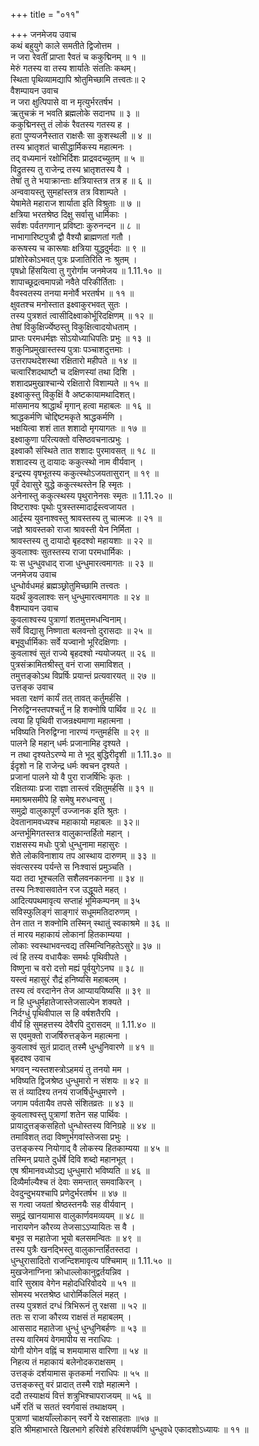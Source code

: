 +++
title = "०११"

+++
जनमेजय उवाच  
कथं बहुयुगे काले समतीते द्विजोत्तम ।  
न जरा रेवतीं प्राप्ता रैवतं च ककुद्मिनम् ॥ १ ॥  
मेरुं गतस्य वा तस्य शार्यातेः संततिः कथम्।  
स्थिता पृथिव्यामद्यापि श्रोतुमिच्छामि तत्त्वतः॥ २  
वैशम्पायन उवाच  
न जरा क्षुत्पिपासे वा न मृत्युर्भरतर्षभ ।  
ऋतुचक्रं न भवति ब्रह्मलोके सदानघ ॥ ३ ॥  
ककुद्मिनस्तु तं लोकं रैवतस्य गतस्य ह ।  
हता पुण्यजनैस्तात राक्षसैः सा कुशस्थली ॥ ४ ॥  
तस्य भ्रातृशतं चासीद्धार्मिकस्य महात्मनः ।  
तद् वध्यमानं रक्षोभिर्दिशः प्राद्रवदच्युतम् ॥ ५ ॥  
विद्रुतस्य तु राजेन्द्र तस्य भ्रातृशतस्य वै ।  
तेषां तु ते भयाक्रान्ताः क्षत्रियास्तत्र तत्र ह ॥ ६ ॥  
अन्ववायस्तु सुमहांस्तत्र तत्र विशाम्पते ।  
येषामेते महाराज शार्याता इति विश्रुताः ॥ ७ ॥  
क्षत्रिया भरतश्रेष्ठ दिक्षु सर्वासु धार्मिकाः ।  
सर्वशः पर्वतगणान् प्रविष्टाः कुरुनन्दन ॥ ८ ॥  
नाभागारिष्टपुत्रौ द्वौ वैश्यौ ब्राह्मणतां गतौ ।  
करूषस्य च कारूषाः क्षत्रिया युद्धदुर्मदाः ॥ ९ ॥  
प्रांशोरेकोऽभवत् पुत्रः प्रजातिरिति नः श्रुतम् ।  
पृषध्रो हिंसयित्वा तु गुरोर्गाम जनमेजय ॥ 1.11.१० ॥  
शापाच्छूद्रत्वमापन्नो नवैते परिकीर्तिताः ।  
वैवस्वतस्य तनया मनोर्वै भरतर्षभ ॥ ११ ॥  
क्षुवतश्च मनोस्तात इक्ष्वाकुरभवत् सुतः ।  
तस्य पुत्रशतं त्वासीदिक्ष्वाकोर्भूरिदक्षिणम् ॥ १२ ॥  
तेषां विकुक्षिर्ज्येष्ठस्तु विकुक्षित्वादयोधताम् ।  
प्राप्तः परमधर्मज्ञः सोऽयोध्याधिपतिः प्रभुः ॥ १३ ॥  
शकुनिप्रमुखास्तस्य पुत्राः पञ्चाशदुत्तमाः ।  
उत्तरापथदेशस्था रक्षितारो महीपते ॥ १४ ॥  
चत्वारिंशदथाष्टौ च दक्षिणस्यां तथा दिशि ।  
शशादप्रमुखाश्चान्ये रक्षितारो विशाम्पते ॥ १५ ॥  
इक्ष्वाकुस्तु विकुक्षिं वै अष्टकायामथादिशत्।  
मांसमानय श्राद्धार्थं मृगान् हत्वा महाबलः ॥ १६ ॥  
श्राद्धकर्मणि चोद्दिष्टमकृते श्राद्धकर्मणि ।  
भक्षयित्वा शशं तात शशादो मृगयागतः ॥ १७ ॥  
इक्ष्वाकुणा परित्यक्तो वसिष्ठवचनात्प्रभुः ।  
इक्ष्वाकौ संस्थिते तात शशादः पुरमावसत् ॥ १८ ॥  
शशादस्य तु दायादः ककुत्स्थो नाम वीर्यवान् ।  
इन्द्रस्य वृषभूतस्य ककुत्स्थोऽजयतासुरान् ॥ १९ ॥  
पूर्वं देवासुरे युद्धे ककुत्स्थस्तेन हि स्मृतः ।  
अनेनास्तु ककुत्स्थस्य पृथुरानेनसः स्मृतः ॥ 1.11.२० ॥  
विष्टराश्वः पृथोः पुत्रस्तस्मादार्द्रस्त्वजायत ।  
आर्द्रस्य युवनाश्वस्तु श्रावस्तस्य तु चात्मजः ॥ २१ ॥  
जज्ञे श्रावस्तको राजा श्रावस्ती येन निर्मिता ।  
श्रावस्तस्य तु दायादो बृहदश्वो महायशाः ॥ २२ ॥  
कुवलाश्वः सुतस्तस्य राजा परमधार्मिकः ।  
यः स धुन्धुवधाद् राजा धुन्धुमारत्वमागतः ॥ २३ ॥  
जनमेजय उवाच  
धुन्धोर्वधमहं ब्रह्मञ्छ्रोतुमिच्छामि तत्त्वतः ।  
यदर्थं कुवलाश्वः सन् धुन्धुमारत्वमागतः ॥ २४ ॥  
वैशम्पायन उवाच  
कुवलाश्वस्य पुत्राणां शतमुत्तमधन्विनाम्।  
सर्वे विद्यासु निष्णाता बलवन्तो दुरासदाः ॥ २५ ॥  
बभूवुर्धार्मिकाः सर्वे यज्वानो भूरिदक्षिणाः ।  
कुवलाश्वं सुतं राज्ये बृहदश्वो न्ययोजयत् ॥ २६ ॥  
पुत्रसंक्रामितश्रीस्तु वनं राजा समाविशत् ।  
तमुत्तङ्कोऽथ विप्रर्षिः प्रयान्तं प्रत्यवारयत् ॥ २७ ॥  
उत्तङ्क उवाच  
भवता रक्षणं कार्यं तत् तावत् कर्तुमर्हसि ।  
निरुद्विग्नस्तपश्चर्तुं न हि शक्नोषि पार्थिव ॥ २८ ॥  
त्वया हि पृथिवी राजन्रक्ष्यमाणा महात्मना ।  
भविष्यति निरुद्विग्ना नारण्यं गन्तुमर्हसि ॥ २९ ॥  
पालने हि महान् धर्मः प्रजानामिह दृश्यते ।  
न तथा दृश्यतेऽरण्ये मा ते भूद् बुद्धिरीदृशी ॥ 1.11.३० ॥  
ईदृशो न हि राजेन्द्र धर्मः क्वचन दृश्यते ।  
प्रजानां पालने यो वै पुरा राजर्षिभिः कृतः ।  
रक्षितव्याः प्रजा राज्ञा तास्त्वं रक्षितुमर्हसि ॥ ३१ ॥  
ममाश्रमसमीपे हि समेषु मरुधन्वसु ।  
समुद्रो वालुकापूर्णं उज्जानक इति श्रुतः ।  
देवतानामवध्यश्च महाकायो महाबलः ॥ ३२॥  
अन्तर्भूमिगतस्तत्र वालुकान्तर्हितो महान् ।  
राक्षसस्य मधोः पुत्रो धुन्धुनामा महासुरः ।  
शेते लोकविनाशाय तप आस्थाय दारुणम् ॥ ३३ ॥  
संवत्सरस्य पर्यन्ते स निःश्वासं प्रमुञ्चति ।  
यदा तदा भूश्चलति सशैलवनकानना ॥ ३४ ॥  
तस्य निःश्वासवातेन रज उद्धूयते महत् ।  
आदित्यपथमावृत्य सप्ताहं भूमिकम्पनम् ॥ ३५  
सविस्फुलिङ्गं साङ्गारं सधूममतिदारुणम् ।  
तेन तात न शक्नोमि तस्मिन् स्थातुं स्वकाश्रमे ॥ ३६ ॥  
तं मारय महाकायं लोकानां हितकाम्यया ।  
लोकाः स्वस्थाभवन्त्वद्य तस्मिन्विनिहतेऽसुरे॥ ३७ ॥  
त्वं हि तस्य वधायैकः समर्थः पृथिवीपते ।  
विष्णुना च वरो दत्तो मह्यं पूर्वयुगेऽनघ ॥ ३८ ॥  
यस्त्वं महासुरं रौद्रं हनिष्यसि महाबलम् ।  
तस्य त्वं वरदानेन तेज आप्याययिष्यसि ॥ ३९ ॥  
न हि धुन्धुर्महातेजास्तेजसाल्पेन शक्यते ।  
निर्दग्धुं पृथिवीपाल स हि वर्षशतैरपि ।  
वीर्यं हि सुमहत्तस्य देवैरपि दुरासदम् ॥ 1.11.४० ॥  
स एवमुक्तो राजर्षिरुत्तङ्केन महात्मना ।  
कुवलाश्वं सुतं प्रादात् तस्मै धुन्धुनिवारणे ॥ ४१ ॥  
बृहदश्व उवाच  
भगवन् न्यस्तशस्त्रोऽहमयं तु तनयो मम ।  
भविष्यति द्विजश्रेष्ठ धुन्धुमारो न संशयः ॥ ४२ ॥  
स तं व्यादिश्य तनयं राजर्षिर्धुन्धुमारणे ।  
जगाम पर्वतायैव तपसे संशितव्रतः ॥ ४३ ॥  
कुवलाश्वस्तु पुत्राणां शतेन सह पार्थिवः ।  
प्रायादुत्तङ्कसहितो धुन्धोस्तस्य विनिग्रहे ॥ ४४ ॥  
तमाविशत् तदा विष्णुर्भगवांस्तेजसा प्रभुः ।  
उत्तङ्कस्य नियोगाद् वै लोकस्य हितकाम्यया ॥ ४५ ॥  
तस्मिन् प्रयाते दुर्धर्षे दिवि शब्दो महानभूत् ।  
एष श्रीमानवध्योऽद्य धुन्धुमारो भविष्यति ॥ ४६ ॥  
दिव्यैर्माल्यैश्च तं देवाः समन्तात् समवाकिरन् ।  
देवदुन्दुभयश्चापि प्रणेदुर्भरतर्षभ ॥ ४७ ॥  
स गत्वा जयतां श्रेष्ठस्तनयैः सह वीर्यवान् ।  
समुद्रं खानयामास वालुकार्णवमव्ययम् ॥ ४८ ॥  
नारायणेन कौरव्य तेजसाऽऽप्यायितः स वै ।  
बभूव स महातेजा भूयो बलसमन्वितः ॥ ४९ ॥  
तस्य पुत्रैः खनद्भिस्तु वालुकान्तर्हितस्तदा ।  
धुन्धुरासादितो राजन्दिशमावृत्य पश्चिमाम् ॥ 1.11.५० ॥  
मुखजेनाग्निना क्रोधाल्लोकानुद्वर्तयन्निव ।  
वारि सुस्राव वेगेन महोदधिरिवोदये ॥ ५१ ॥  
सोमस्य भरतश्रेष्ठ धारोर्मिकलिलं महत् ।  
तस्य पुत्रशतं दग्धं त्रिभिरूनं तु रक्षसा ॥ ५२ ॥  
ततः स राजा कौरव्य राक्षसं तं महाबलम् ।  
आससाद महातेजा धुन्धुं धुन्धुनिबर्हणः ॥ ५३ ॥  
तस्य वारिमयं वेगमापीय स नराधिपः ।  
योगी योगेन वह्निं च शमयामास वारिणा ॥ ५४ ॥  
निहत्य तं महाकायं बलेनोदकराक्षसम् ।  
उत्तङ्कं दर्शयामास कृतकर्मा नराधिपः ॥ ५५ ॥  
उत्तङ्कस्तु वरं प्रादात् तस्मै राज्ञे महात्मने ।  
ददौ तस्याक्षयं वित्तं शत्रुभिश्चापराजयम् ॥ ५६ ॥  
धर्मे रतिं च सततं स्वर्गवासं तथाक्षयम् ।  
पुत्राणां चाक्षयाँल्लोकान् स्वर्गे ये रक्षसाहताः ॥५७ ॥  
इति श्रीमहाभारते खिलभागे हरिवंशे हरिवंशपर्वणि धुन्धुवधे एकादशोऽध्यायः ॥ ११ ॥